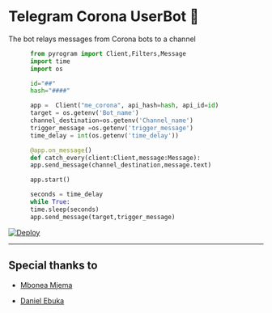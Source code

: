 # Telegram Corona UserBot 🤖
   
   The bot relays  messages from Corona bots to a channel

``` python
      from pyrogram import Client,Filters,Message
      import time
      import os

      id="##"
      hash="####"

      app =  Client("me_corona", api_hash=hash, api_id=id)
      target = os.getenv('Bot_name')
      channel_destination=os.getenv('Channel_name')
      trigger_message =os.getenv('trigger_message')
      time_delay = int(os.getenv('time_delay'))

      @app.on_message()
      def catch_every(client:Client,message:Message):
      app.send_message(channel_destination,message.text)

      app.start()

      seconds = time_delay
      while True:
      time.sleep(seconds)
      app.send_message(target,trigger_message)
```
[![Deploy](https://www.herokucdn.com/deploy/button.svg)](https://heroku.com/deploy)

----
## Special thanks to


* [Mbonea Mjema](https://github.com/Mbonea-Mjema)


* [Daniel Ebuka](https://t.me/dandollar1)
